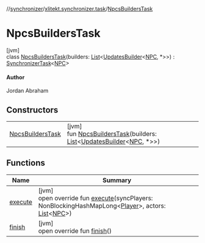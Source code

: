 //[synchronizer](../../../index.md)/[xlitekt.synchronizer.task](../index.md)/[NpcsBuildersTask](index.md)

# NpcsBuildersTask

[jvm]\
class [NpcsBuildersTask](index.md)(builders: [List](https://kotlinlang.org/api/latest/jvm/stdlib/kotlin.collections/-list/index.html)&lt;[UpdatesBuilder](../../xlitekt.synchronizer.builder/-updates-builder/index.md)&lt;[NPC](../../../../game/game/xlitekt.game.actor.npc/-n-p-c/index.md), *&gt;&gt;) : [SynchronizerTask](../-synchronizer-task/index.md)&lt;[NPC](../../../../game/game/xlitekt.game.actor.npc/-n-p-c/index.md)&gt; 

#### Author

Jordan Abraham

## Constructors

| | |
|---|---|
| [NpcsBuildersTask](-npcs-builders-task.md) | [jvm]<br>fun [NpcsBuildersTask](-npcs-builders-task.md)(builders: [List](https://kotlinlang.org/api/latest/jvm/stdlib/kotlin.collections/-list/index.html)&lt;[UpdatesBuilder](../../xlitekt.synchronizer.builder/-updates-builder/index.md)&lt;[NPC](../../../../game/game/xlitekt.game.actor.npc/-n-p-c/index.md), *&gt;&gt;) |

## Functions

| Name | Summary |
|---|---|
| [execute](execute.md) | [jvm]<br>open override fun [execute](execute.md)(syncPlayers: NonBlockingHashMapLong&lt;[Player](../../../../game/game/xlitekt.game.actor.player/-player/index.md)&gt;, actors: [List](https://kotlinlang.org/api/latest/jvm/stdlib/kotlin.collections/-list/index.html)&lt;[NPC](../../../../game/game/xlitekt.game.actor.npc/-n-p-c/index.md)&gt;) |
| [finish](finish.md) | [jvm]<br>open override fun [finish](finish.md)() |
